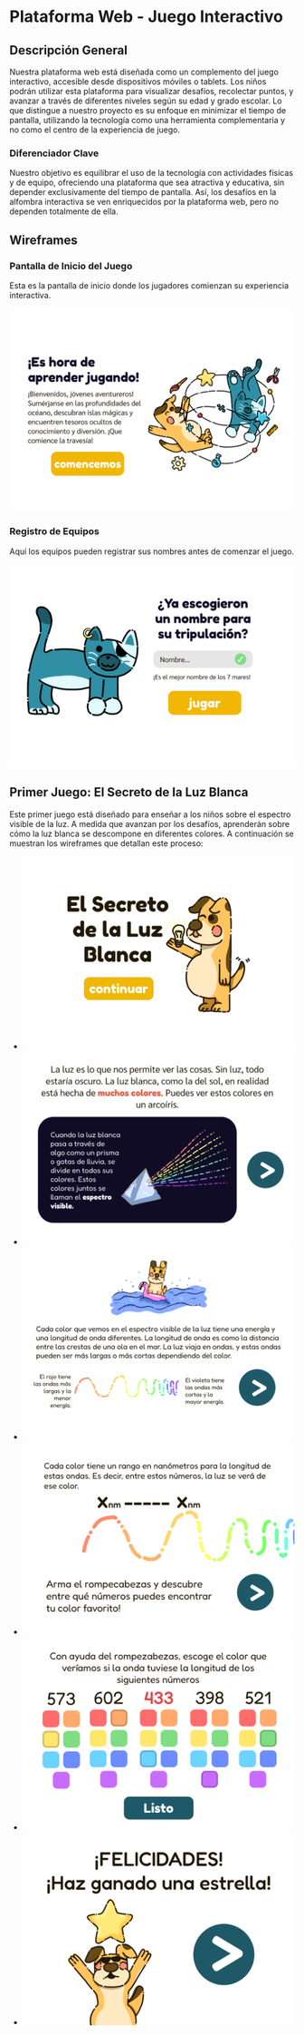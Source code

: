 # **Plataforma Web - Juego Interactivo**

## **Descripción General**

Nuestra plataforma web está diseñada como un complemento del juego interactivo, accesible desde dispositivos móviles o tablets. Los niños podrán utilizar esta plataforma para visualizar desafíos, recolectar puntos, y avanzar a través de diferentes niveles según su edad y grado escolar. Lo que distingue a nuestro proyecto es su enfoque en minimizar el tiempo de pantalla, utilizando la tecnología como una herramienta complementaria y no como el centro de la experiencia de juego.

### **Diferenciador Clave**
Nuestro objetivo es equilibrar el uso de la tecnología con actividades físicas y de equipo, ofreciendo una plataforma que sea atractiva y educativa, sin depender exclusivamente del tiempo de pantalla. Así, los desafíos en la alfombra interactiva se ven enriquecidos por la plataforma web, pero no dependen totalmente de ella.

## **Wireframes**

### **Pantalla de Inicio del Juego**
Esta es la pantalla de inicio donde los jugadores comienzan su experiencia interactiva.

![Wireframe 7 - Pantalla de Inicio](https://github.com/ExpoCenfo/TechMakers/blob/main/Img/Wireframe%20-%207.png)

### **Registro de Equipos**
Aquí los equipos pueden registrar sus nombres antes de comenzar el juego.

![Wireframe 8 - Registro de Equipos](https://github.com/ExpoCenfo/TechMakers/blob/main/Img/Wireframe%20-%208.png)

## **Primer Juego: El Secreto de la Luz Blanca**

Este primer juego está diseñado para enseñar a los niños sobre el espectro visible de la luz. A medida que avanzan por los desafíos, aprenderán sobre cómo la luz blanca se descompone en diferentes colores. A continuación se muestran los wireframes que detallan este proceso:

- ![Wireframe 1](https://github.com/ExpoCenfo/TechMakers/blob/main/Img/Wireframe%20-%201.png)
- ![Wireframe 2](https://github.com/ExpoCenfo/TechMakers/blob/main/Img/Wireframe%20-%202.png)
- ![Wireframe 3](https://github.com/ExpoCenfo/TechMakers/blob/main/Img/Wireframe%20-%203.png)
- ![Wireframe 4](https://github.com/ExpoCenfo/TechMakers/blob/main/Img/Wireframe%20-%204.png)
- ![Wireframe 5](https://github.com/ExpoCenfo/TechMakers/blob/main/Img/Wireframe%20-%205.png)
- ![Wireframe 6](https://github.com/ExpoCenfo/TechMakers/blob/main/Img/Wireframe%20-%206.png)

